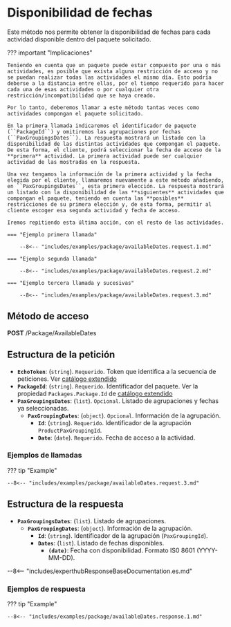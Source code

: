 # Disponibilidad de fechas

Este método nos permite obtener la disponibilidad de fechas para cada actividad disponible dentro del paquete solicitado.

??? important "Implicaciones"

    Teniendo en cuenta que un paquete puede estar compuesto por una o más actividades, es posible que exista alguna restricción de acceso y no se puedan realizar todas las actividades el mismo día. Esto podría deberse a la distancia entre ellas, por el tiempo requerido para hacer cada una de esas actividades o por cualquier otra restricción/incompatibilidad que se haya creado.

    Por lo tanto, deberemos llamar a este método tantas veces como actividades compongan el paquete solicitado.

    En la primera llamada indicaremos el identificador de paquete (``PackageId``) y omitiremos las agrupaciones por fechas (``PaxGroupingsDates``). La respuesta mostrará un listado con la disponibilidad de las distintas actividades que compongan el paquete. De esta forma, el cliente, podrá seleccionar la fecha de acceso de la **primera** actividad. La primera actividad puede ser cualquier actividad de las mostradas en la respuesta.

    Una vez tengamos la información de la primera actividad y la fecha elegida por el cliente, llamaremos nuevamente a este método añadiendo, en ``PaxGroupingsDates``, esta primera elección. La respuesta mostrará un listado con la disponibilidad de las **siguientes** actividades que compongan el paquete, teniendo en cuenta las **posibles** restricciones de su primera elección y, de esta forma, permitir al cliente escoger esa segunda actividad y fecha de acceso.

    Iremos repitiendo esta última acción, con el resto de las actividades.

    === "Ejemplo primera llamada"

        --8<-- "includes/examples/package/availableDates.request.1.md"

    === "Ejemplo segunda llamada"

        --8<-- "includes/examples/package/availableDates.request.2.md"
    
    === "Ejemplo tercera llamada y sucesivas"

        --8<-- "includes/examples/package/availableDates.request.3.md"

## Método de acceso

**POST** /Package/AvailableDates

## Estructura de la petición

- **``EchoToken``**: (``string``). ``Requerido``. Token que identifica a la secuencia de peticiones. Ver [catálogo extendido](../extendedCatalog#estructura-de-la-respuesta)
- **``PackageId``**: (``string``). ``Requerido``. Identificador del paquete. Ver la propiedad ``Packages.Package.Id`` de [catálogo extendido](../extendedCatalog#estructura-de-la-respuesta)
- **``PaxGroupingsDates``**: (``list``). ``Opcional``. Listado de agrupaciones y fechas ya seleccionadas.
    - **``PaxGroupingDates``**: (``object``). ``Opcional``. Información de la agrupación.
        - **``Id``**: (``string``). ``Requerido``. Identificador de la agrupación ``ProductPaxGroupingId``.
        - **``Date``**: (``date``). ``Requerido``. Fecha de acceso a la actividad.

### Ejemplos de llamadas

??? tip "Example"

    --8<-- "includes/examples/package/availableDates.request.3.md"

## Estructura de la respuesta

- **``PaxGroupingsDates``**: (``list``). Listado de agrupaciones.
    - **``PaxGroupingDates``**: (``object``). Información de la agrupación.
        - **``Id``**: (``string``). Identificador de la agrupación (``PaxGroupingId``).
        - **``Dates``**: (``list``). Listado de fechas disponibles.
            - **``(date)``**: Fecha con disponibilidad. Formato IS0 8601 (YYYY-MM-DD).

--8<-- "includes/experthubResponseBaseDocumentation.es.md"

### Ejemplos de respuesta

??? tip "Example"

    --8<-- "includes/examples/package/availableDates.response.1.md"

